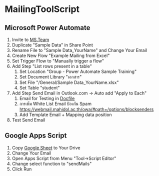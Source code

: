 # MailingToolScript
## Microsoft Power Automate
1. Invite to [MS.Team](https://teams.microsoft.com/l/team/19%3a1v_VYAogWAGLoSv6-n7AP46vvuSrfzENr7qVKgZp4bQ1%40thread.tacv2/conversations?groupId=594ad3dd-194f-4182-82d0-29ff336ef0c2&tenantId=9bc585f9-a8b8-431c-9013-efa7b2b40cdf)
2. Duplicate "Sample Data" in Share Point
3. Rename File to "Sample Data_YourName" and Change Your Email
4. Create New Flow "Example Mailing from Excel"
5. Set Trigger Flow to "Manually trigger a flow"
6. Add Step "List rows present in a table"
   1. Set Location "Group - Power Automate Sample Training"
   2. Set Document Library "เอกสาร"
   3. Set File "/General/Sample Data_YourName.xlsx"
   4. Set Table "student"
7. Add Step Send Email in Outlook.com -> Auto add "Apply to Each"
   1. Email for Testing in [Docfile](https://docs.google.com/document/d/12KetF_QpCYyIX6aZp-d1_pc5-ti5CQxtynkj_WtITcY/edit?usp=sharing)
   2. การเพิ่ม White List Email ป้องกัน Spam https://webmail.mahidol.ac.th/owa/#path=/options/blocksenders
   3. Add Template Email + Mapping data position
8. Test Send Email
## Google Apps Script
1. Copy [Google Sheet](https://docs.google.com/spreadsheets/d/1tqj3L_JKPAG06DEd7eHa9QMVOYxfnzn8mqrrg2LEHiw/copy) to Your Drive
2. Change Your Email
3. Open Apps Script from Menu "Tool->Script Editor"
4. Change select function to "sendMails"
5. Click Run
